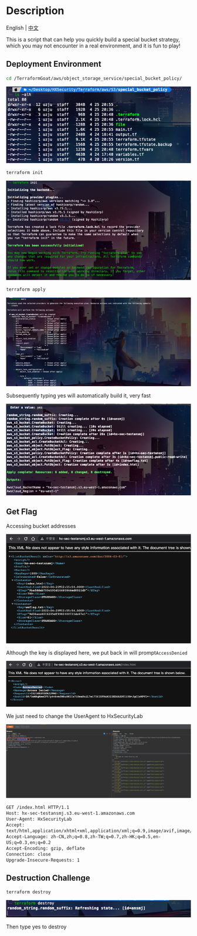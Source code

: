 # Description

English | [中文](./README_CN.md)

This is a script that can help you quickly build a special bucket strategy, which you may not encounter in a real environment, and it is fun to play!

## Deployment Environment

```bash
cd /TerraformGoat/aws/object_storage_service/special_bucket_policy/
```

![image-20220425205833343](../../../images/image-20220425205833343.png)

```bash
terraform init
```

![image-20220425205950630](../../../images/image-20220425205950630.png)

```bash
terraform apply
```

![image-20220425210019067](../../../images/image-20220425210019067.png)

Subsequently typing yes will automatically build it, very fast

![image-20220425210041960](../../../images/image-20220425210041960.png)

## Get Flag

Accessing bucket addresses

![image-20220425210110601](../../../images/image-20220425210110601.png)

Although the key is displayed here, we put back in will prompt`AccessDenied`

![image-20220425210155805](../../../images/image-20220425210155805.png)

We just need to change the UserAgent to HxSecurityLab

![image-20220425210230286](../../../images/image-20220425210230286.png)

```http
GET /index.html HTTP/1.1
Host: hx-sec-testansmj.s3.eu-west-1.amazonaws.com
User-Agent: HxSecurityLab
Accept: text/html,application/xhtml+xml,application/xml;q=0.9,image/avif,image/webp,*/*;q=0.8
Accept-Language: zh-CN,zh;q=0.8,zh-TW;q=0.7,zh-HK;q=0.5,en-US;q=0.3,en;q=0.2
Accept-Encoding: gzip, deflate
Connection: close
Upgrade-Insecure-Requests: 1
```

## Destruction Challenge

```bash
terraform destroy
```

![image-20220425210329402](../../../images/image-20220425210329402.png)

Then type yes to destroy
